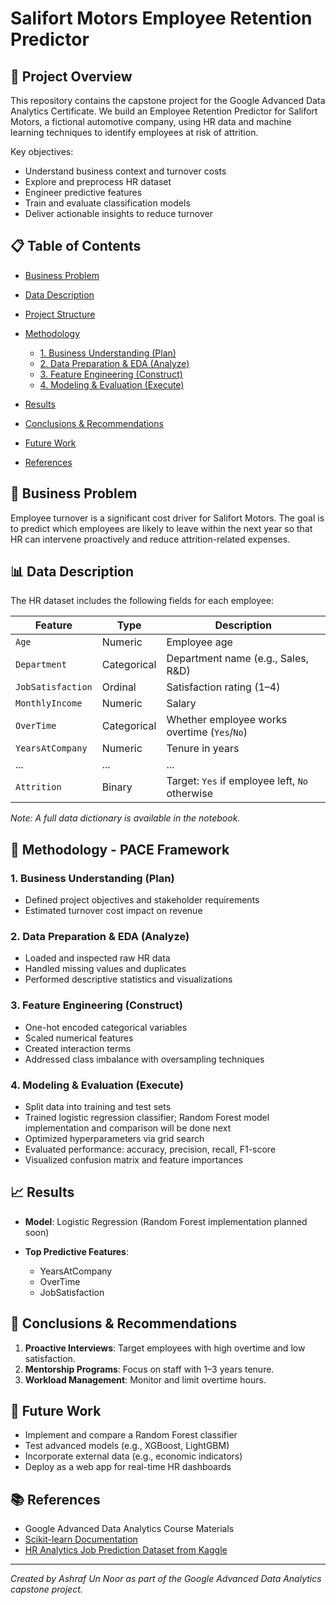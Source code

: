 # Salifort Motors Employee Retention Predictor

## 🚗 Project Overview

This repository contains the capstone project for the Google Advanced Data Analytics Certificate. We build an Employee Retention Predictor for Salifort Motors, a fictional automotive company, using HR data and machine learning techniques to identify employees at risk of attrition.

Key objectives:

* Understand business context and turnover costs
* Explore and preprocess HR dataset
* Engineer predictive features
* Train and evaluate classification models
* Deliver actionable insights to reduce turnover

## 📋 Table of Contents

* [Business Problem](#business-problem)
* [Data Description](#data-description)
* [Project Structure](#project-structure)
* [Methodology](#methodology)

  * [1. Business Understanding (Plan)](#1-business-understanding-plan)
  * [2. Data Preparation & EDA (Analyze)](#2-data-preparation--eda-analyze)
  * [3. Feature Engineering (Construct)](#3-feature-engineering-construct)
  * [4. Modeling & Evaluation (Execute)](#4-modeling--evaluation-execute)
* [Results](#results)
* [Conclusions & Recommendations](#conclusions--recommendations)
* [Future Work](#future-work)
* [References](#📚-references)

## 💼 Business Problem

Employee turnover is a significant cost driver for Salifort Motors. The goal is to predict which employees are likely to leave within the next year so that HR can intervene proactively and reduce attrition-related expenses.

## 📊 Data Description

The HR dataset includes the following fields for each employee:

| Feature           | Type        | Description                                    |
| ----------------- | ----------- | ---------------------------------------------- |
| `Age`             | Numeric     | Employee age                                   |
| `Department`      | Categorical | Department name (e.g., Sales, R\&D)            |
| `JobSatisfaction` | Ordinal     | Satisfaction rating (1–4)                      |
| `MonthlyIncome`   | Numeric     | Salary                                         |
| `OverTime`        | Categorical | Whether employee works overtime (`Yes`/`No`)   |
| `YearsAtCompany`  | Numeric     | Tenure in years                                |
| ...               | ...         | ...                                            |
| `Attrition`       | Binary      | Target: `Yes` if employee left, `No` otherwise |

*Note: A full data dictionary is available in the notebook.*

## 🧭 Methodology - PACE Framework

### 1. Business Understanding (Plan)

* Defined project objectives and stakeholder requirements
* Estimated turnover cost impact on revenue

### 2. Data Preparation & EDA (Analyze)

* Loaded and inspected raw HR data
* Handled missing values and duplicates
* Performed descriptive statistics and visualizations

### 3. Feature Engineering (Construct)

* One-hot encoded categorical variables
* Scaled numerical features
* Created interaction terms 
* Addressed class imbalance with oversampling techniques

### 4. Modeling & Evaluation (Execute)

* Split data into training and test sets
* Trained logistic regression classifier; Random Forest model implementation and comparison will be done next
* Optimized hyperparameters via grid search
* Evaluated performance: accuracy, precision, recall, F1-score
* Visualized confusion matrix and feature importances

## 📈 Results

* **Model**: Logistic Regression (Random Forest implementation planned soon)
* **Top Predictive Features**:

  * YearsAtCompany
  * OverTime
  * JobSatisfaction


## 📝 Conclusions & Recommendations

1. **Proactive Interviews**: Target employees with high overtime and low satisfaction.
2. **Mentorship Programs**: Focus on staff with 1–3 years tenure.
3. **Workload Management**: Monitor and limit overtime hours.

## 🚀 Future Work
* Implement and compare a Random Forest classifier
* Test advanced models (e.g., XGBoost, LightGBM)
* Incorporate external data (e.g., economic indicators)
* Deploy as a web app for real-time HR dashboards

## 📚 References

* Google Advanced Data Analytics Course Materials
* [Scikit-learn Documentation](https://scikit-learn.org/)
* [HR Analytics Job Prediction Dataset from Kaggle](https://www.kaggle.com/datasets/mfaisalqureshi/hr-analytics-and-job-prediction/data?select=HR_comma_sep.csv)

---

*Created by Ashraf Un Noor as part of the Google Advanced Data Analytics capstone project.*
